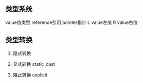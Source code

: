 ## 类型系统
value值类型
reference引用
pointer指针
L value左值
R value右值

## 类型转换
1. 隐式转换

2. 显式转换
static_cast

3. 阻止转换
explicit